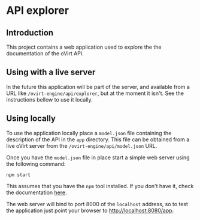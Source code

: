 # API explorer

## Introduction

This project contains a web application used to explore the the documentation
of the oVirt API.

## Using with a live server

In the future this application will be part of the server, and available from
a URL like `/ovirt-engine/api/explorer`, but at the moment it isn't. See
the instructions bellow to use it locally.

## Using locally

To use the application locally place a `model.json` file containing the
description of the API in the `app` directory. This file can be obtained
from a live oVirt server from the `/ovirt-engine/api/model.json` URL.

Once you have the `model.json` file in place start a simple web server using
the following command:

```
npm start
```

This assumes that you have the `npm` tool installed. If you don't have it, check
the documentation [here](https://docs.npmjs.com/getting-started/installing-node).

The web server will bind to port 8000 of the `localhost` address, so to test
the application just point your browser to <http://localhost:8080/app>.
